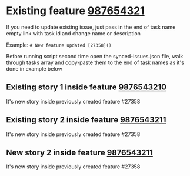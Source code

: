 # Existing feature [987654321]()

If you need to update existing issue, just pass in the end of task name empty link with task id and change name or description

Example: `# New feature updated [27358]()`

Before running script second time open the synced-issues.json file, walk through tasks array and copy-paste them to the end of task names as it's done in example below

## Existing story 1 inside feature [9876543210]()

It's new story inside previously created feature #27358

## Existing story 2 inside feature [9876543211]()

It's new story inside previously created feature #27358

## New story 2 inside feature [9876543211]()

It's new story inside previously created feature #27358

